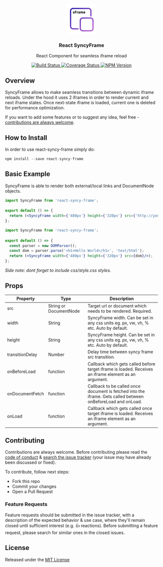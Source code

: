 <p align="center">
  <img src="https://raw.githubusercontent.com/eugeneford/react-syncy-frame/master/.github/syncy-frame.png" width="100" height="100">
</p>

<h3 align="center">
  React SyncyFrame
</h3>

<p align="center">
  React Component for seamless iframe reload
</p>

<p align="center">
  <a href="https://travis-ci.org/eugeneford/react-syncy-frame">
    <img src="https://travis-ci.org/eugeneford/react-syncy-frame.svg?branch=master" alt="Build Status">
  </a>
  <a href='https://coveralls.io/github/eugeneford/react-syncy-frame'>
    <img src='https://coveralls.io/repos/github/eugeneford/react-syncy-frame/badge.svg?v=1' alt='Coverage Status' />
  </a>
  <a href='https://www.npmjs.com/package/react-syncy-frame'>
    <img src='https://img.shields.io/npm/v/react-syncy-frame.svg?v=1' alt='NPM Version' />
  </a>
</p>

## Overview
SyncyFrame allows to make seamless transitions between dynamic iframe reloads. Under the hood it uses 2 iframes in order
to render current and next iframe states. Once next-state iframe is loaded, current one is deleted for performance optimization.

If you want to add some features or to suggest any idea, feel free - [contributions are always welcome](#contributing).

## How to Install
In order to use react-syncy-frame simply do:
```js
npm install --save react-syncy-frame
```

## Basic Example
SyncyFrame is able to render both external/local links and DocumentNode objects.

```jsx
import SyncyFrame from 'react-syncy-frame';

export default () => {
  return (<SyncyFrame width={'480px'} height={'320px'} src={'http://yourlink.com'}/>);
};
```

```jsx
import SyncyFrame from 'react-syncy-frame';

export default () => {
  const parser = new DOMParser();
  const dom = parser.parse('<h1>Hello World</h1>', 'text/html');
  return (<SyncyFrame width={'480px'} height={'320px'} src={dom}/>);
};
```

*Side note: dont forget to include css/style.css styles.*

## Props
Property | Type | Description
-------- | ---- | ------------
src | String or DocumentNode | Target url or document which needs to be rendered. Required.
width | String | SyncyFrame width. Can be set in any css units eg. px, vw, vh, % etc. Auto by default.
height | String | SyncyFrame height. Can be set in any css units eg. px, vw, vh, % etc. Auto by default.
transitionDelay | Number | Delay time between syncy frame src transition. 
onBeforeLoad | function | Callback which gets called before target iframe is loaded. Receives an iframe element as an argument.
onDocumentFetch | function | Callback to be called once document is fetched into the iframe. Gets called between onBeforeLoad and onLoad.
onLoad | function | Callback which gets called once target iframe is loaded. Receives an iframe element as an argument.

## Contributing
Contributions are always welcome.
Before contributing please read the [code of conduct](https://js.foundation/community/code-of-conduct) &
[search the issue tracker](https://github.com/eugeneford/react-syncy-frame/issues) (your issue may have already been discussed or fixed).

To contribute, follow next steps:
* Fork this repo
* Commit your changes
* Open a Pull Request

### Feature Requests
Feature requests should be submitted in the issue tracker, with a description
of the expected behavior & use case, where they'll remain closed until sufficient interest (e.g. :+1: reactions).
Before submitting a feature request, please search for similar ones in the closed issues.

## License
Released under the [MIT License](https://github.com/eugeneford/collit/blob/master/LICENSE)

